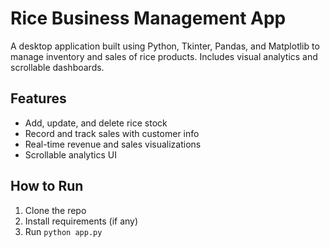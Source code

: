 # Rice Business Management App

A desktop application built using Python, Tkinter, Pandas, and Matplotlib to manage inventory and sales of rice products. Includes visual analytics and scrollable dashboards.

## Features
- Add, update, and delete rice stock
- Record and track sales with customer info
- Real-time revenue and sales visualizations
- Scrollable analytics UI

## How to Run
1. Clone the repo
2. Install requirements (if any)
3. Run `python app.py`




